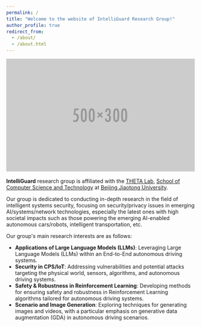 ```yaml
---
permalink: /
title: "Welcome to the website of IntelliGuard Research Group!"
author_profile: true
redirect_from: 
  - /about/
  - /about.html
---
```



<img src='/images/500x300.png' width="800px">

**IntelliGuard** research group is affiliated with the [THETA Lab](http://jxd308.cn/), [School of Computer Science and Technology](http://en.scit.bjtu.edu.cn/) at [Beijing Jiaotong University](https://en.bjtu.edu.cn/). 
<!-- Our group is comprised of faculty with a wide range of expertise, including: [Prof. Zhen Han](https://faculty.bjtu.edu.cn/5608/) (Information Security, Trusted Computing), [Prof. Jiqiang Liu](https://faculty.bjtu.edu.cn/6279/) (Privacy Preserving, Cryptographic Protocols), [Prof. Wenjia Niu](https://faculty.bjtu.edu.cn/9120/) (AI Security) and [Dr. Endong Tong](https://faculty.bjtu.edu.cn/9306/) (Reinforcement Learning, Data Mining). -->
Our group is dedicated to conducting in-depth research in the field of intelligent systems security, focusing on security/privacy issues in emerging AI/systems/network technologies, especially the latest ones with high societal impacts such as those powering the emerging AI-enabled autonomous cars/robots, intelligent transportation, etc.

Our group's main research interests are as follows:
- **Applications of Large Language Models (LLMs)**: Leveraging Large Language Models (LLMs) within an End-to-End autonomous driving systems.
- **Security in CPS/IoT**: Addressing vulnerabilities and potential attacks targeting the physical world, sensors, algorithms, and autonomous driving systems.
- **Safety & Robustness in Reinforcement Learning**: Developing methods for ensuring safety and robustness in Reinforcement Learning algorithms tailored for autonomous driving systems.
- **Scenario and Image Generation**: Exploring techniques for generating images and videos, with a particular emphasis on generative data augmentation (GDA) in autonomous driving scenarios.

